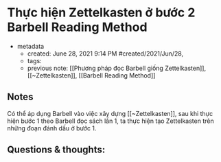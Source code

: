 # Thực hiện Zettelkasten ở bước 2 Barbell Reading Method

- metadata
	- created: June 28, 2021 9:14 PM #created/2021/Jun/28,
	- tags:
	- previous note: [[Phương pháp đọc Barbell giống Zettelkasten]], [[~Zettelkasten]], [[Barbell Reading Method]]

## Notes

Có thể áp dụng Barbell vào việc xây dựng [[~Zettelkasten]], sau khi thực hiện bước 1 theo Barbell đọc sách lần 1, ta thực hiện tạo Zettelkasten trên những đoạn đánh dấu ở bước 1.

## Questions & thoughts:


